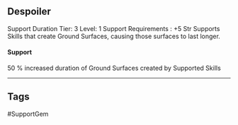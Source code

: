 ## Despoiler
Support
Duration
Tier: 3
Level: 1
Support Requirements : +5 Str
Supports Skills that create Ground Surfaces, causing those surfaces to last longer.
#### Support
50 % increased duration of Ground Surfaces created by Supported Skills

---
## Tags
#SupportGem
